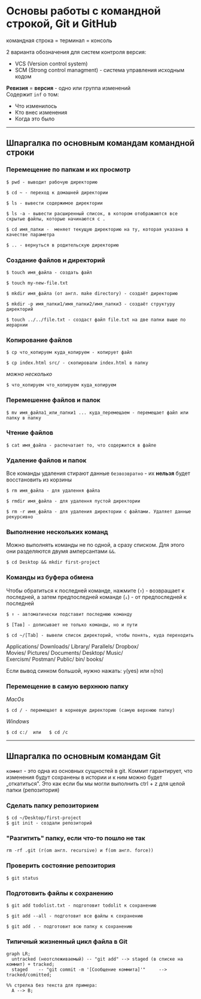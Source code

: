 # Основы работы с командной строкой, Git и GitHub

командная строка = терминал = консоль  


2 варианта обозначения для систем контроля версия:
* VCS (Version control system)
* SCM (Strong control managment) - система управления исходным кодом

**Ревизия** = **версия** - одно или группа изменений    
Содержит `inf` о том:
* Что изменилось   
* Кто внес изменения   
* Когда это было  


---
## Шпаргалка по основным командам командной строки


### Перемещение по папкам и их просмотр

```
$ pwd - выводит рабочую директорию 
```

```
$ сd ~ - переход к домашней директории
```

```
$ ls - вывести содержимое директории  
```

```
$ ls -a - вывести расширенный список, в котором отображаются все скрытые файлы, которые начинаются с .  
```

```
$ cd имя_папки -  меняет текущую директорию на ту, которая указана в качестве параметра  
```

```
$ .. - вернуться в родительскую директорию  
```


### Создание файлов и директорий

```
$ touch имя_файла - создать файл
```

```
$ touch my-new-file.txt
```

```
$ mkdir имя_файла (от англ. make directory) - создаёт директорию
```

```
$ mkdir -p имя_папки1/имя_папки2/имя_папки3 - создаёт структуру директорий
```

```
$ touch ../../file.txt - создаст файл file.txt на две папки выше по иерархии
```


### Копирование файлов

```
$ ср что_копируем куда_копируем - копирует файл
```

```
$ сp index.html srс/ - скопировали index.html в папку
```

_можно несколько_  
```
$ что_копируем что_копируем куда_копируем
```

### Перемешенне файлов и палок

```
$ mv имя_файла1_или_папки1 ... куда_перемещаем - перемещает файл или папку в папку
```

### Чтение файлов

```
$ cat имя_файла - распечатает то, что содержится в файле
```

### Удаление файлов и папок

Все команды удаления стирают данные `безвозвратно` - их **нельзя** будет восстановить из корзины

```
$ rm имя_файла - для удалення файла
```

```
$ rmdir имя_файла - для удалення пустой директории
```

```
$ rm -r имя_файла - для удаления директории с файлами. Удаляет данные рекурсивно
```

### Выполнение нескольких команд  

Можно выполнять команды не по одной, а сразу списком. Для этого они разделяются двумя амперсантами `&&`.

```
$ cd Desktop && mkdir first-project
```

### Команды из буфера обмена  

Чтобы обратиться к последней команде, нажмите (`↑`) - возвращает к последней, а затем предпоследней команде
(`↓`) - от предпоследней к последней

```
$ ↑ - автоматически подставит последнюю команду
```

```
$ [Тав] - дописывает не только команды, но и пути
```

```
$ cd ~/[Tab] - вывели список директорий, чтобы понять, куда переходить
```
Applications/   Downloads/   Library/      Parallels/    Dropbox/  
Movies/         Pictures/    Documents/    Desktop/      Music/  
Exercism/       Postman/     Public/       bin/          books/  

Если вывод синком большой, нужно нажать: `y`(yes) или `n`(no)

### Перемещение в самую верхнюю папку

_MacOs_  
```
$ cd / - перемещает в корневую директорию (самую верхнюю папку)
```
_Windows_  
```
$ cd с:/  или   $ cd /с
```
---


## Шпаргалка по основным командам Git

`коммит` - это одна из основных сущностей в gіt. Коммит гарантирует, что изменения будут сохранены в истории и к ним можно будет „откатиться". Это как если бы мы могли выполнить ctrl + z для целой папки (репозитория)  


### Сделать папку репозиторием

```
$ cd ~/Desktop/first-project 
$ git init - создали репозиторий
```

### "Разгитить" папку, если что-то пошло не так

```
rm -rf .git (r(om англ. recursive) и f(om англ. force))
```

### Проверить состояние репозитория

```
$ git status
```

### Подготовить файлы к сохранению

```
$ git add todolist.txt - подготовит todolit к сохранению
```

```
$ git add --all - подготовит все файлы к сохранению
```

```
$ git add . - подготовит всю папку к сохранению
```

### Типичный жизненный цикл файла в Git

```mermaid
graph LR;
  untracked (неотслеживаемый) -- "git add" --> staged (в списке на коммит) + tracked;
  staged    -- "git commit -m '[Сообщение коммита]'"     --> tracked/comitted;

%% стрелка без текста для примера: 
  A --> B;
```

